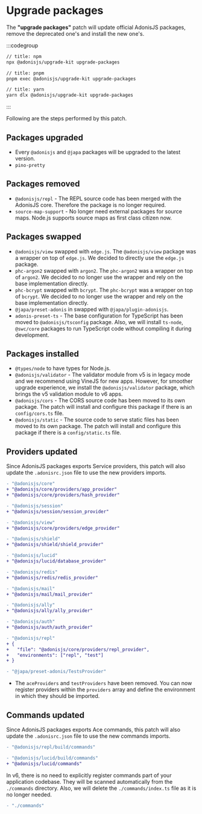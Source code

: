 # Upgrade packages

The **"upgrade packages"** patch will update official AdonisJS packages, remove the deprecated one's and install the new one's.

:::codegroup
```sh
// title: npm
npx @adonisjs/upgrade-kit upgrade-packages
```

```sh
// title: pnpm
pnpm exec @adonisjs/upgrade-kit upgrade-packages
```

```sh
// title: yarn
yarn dlx @adonisjs/upgrade-kit upgrade-packages
```
:::

Following are the steps performed by this patch.

## Packages upgraded

- Every `@adonisjs` and `@japa` packages will be upgraded to the latest version.
- `pino-pretty`

## Packages removed

- `@adonisjs/repl` - The REPL source code has been merged with the AdonisJS core. Therefore the package is no longer required.
- `source-map-support` - No longer need external packages for source maps. Node.js supports source maps as first class citizen now.

## Packages swapped

- `@adonisjs/view` swapped with `edge.js`. The `@adonisjs/view` package was a wrapper on top of `edge.js`. We decided to directly use the `edge.js` package.
- `phc-argon2` swapped with `argon2`. The `phc-argon2` was a wrapper on top of `argon2`. We decided to no longer use the wrapper and rely on the base implementation directly.
- `phc-bcrypt` swapped with `bcrypt`. The `phc-bcrypt` was a wrapper on top of `bcrypt`. We decided to no longer use the wrapper and rely on the base implementation directly.
- `@japa/preset-adonis` in swapped with `@japa/plugin-adonisjs`.
- `adonis-preset-ts` - The base configuration for TypeScript has been moved to `@adonisjs/tsconfig` package. Also, we will install `ts-node`, `@swc/core` packages to run TypeScript code without compiling it during development.

## Packages installed

- `@types/node` to have types for Node.js.
- `@adonisjs/validator` - The validator module from v5 is in legacy mode and we recommend using VineJS for new apps. However, for smoother upgrade experience, we install the `@adonisjs/validator` package, which brings the v5 validation module to v6 apps.
- `@adonisjs/cors` - The CORS source code has been moved to its own package. The patch will install and configure this package if there is an `config/cors.ts` file.
- `@adonisjs/static` - The source code to serve static files has been moved to its own package. The patch will install and configure this package if there is a `config/static.ts` file.

## Providers updated

Since AdonisJS packages exports Service providers, this patch will also update the `.adonisrc.json` file to use the new providers imports.

```diff
- "@adonisjs/core"
+ "@adonisjs/core/providers/app_provider"
+ "@adonisjs/core/providers/hash_provider"
```

```diff
- "@adonisjs/session"
+ "@adonisjs/session/session_provider"
```

```diff
- "@adonisjs/view"
+ "@adonisjs/core/providers/edge_provider"
```

```diff
- "@adonisjs/shield"
+ "@adonisjs/shield/shield_provider"
```

```diff
- "@adonisjs/lucid"
+ "@adonisjs/lucid/database_provider"
```

```diff
- "@adonisjs/redis"
+ "@adonisjs/redis/redis_provider"
```

```diff
- "@adonisjs/mail"
+ "@adonisjs/mail/mail_provider"
```

```diff
- "@adonisjs/ally"
+ "@adonisjs/ally/ally_provider"
```

```diff
- "@adonisjs/auth"
+ "@adonisjs/auth/auth_provider"
```

```diff
- "@adonisjs/repl"
+ {
+   "file": "@adonisjs/core/providers/repl_provider",
+   "environments": ["repl", "test"]
+ }
```

```diff
- "@japa/preset-adonis/TestsProvider"
```

- The `aceProviders` and `testProviders` have been removed. You can now register providers within the `providers` array and define the environment in which they should be imported.

## Commands updated

Since AdonisJS packages exports Ace commands, this patch will also update the `.adonisrc.json` file to use the new commands imports.

```diff
- "@adonisjs/repl/build/commands"
```

```diff
- "@adonisjs/lucid/build/commands"
+ "@adonisjs/lucid/commands"
```

In v6, there is no need to explicitly register commands part of your application codebase. They will be scanned automatically from the `./commands` directory. Also, we will delete the `./commands/index.ts` file as it is no longer needed.

```diff
- "./commands"
```
